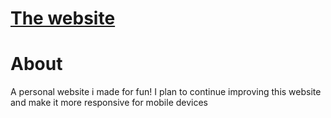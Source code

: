 <h1><a href="https://sp7n0.github.io/Company.github.io/" target="_blank">The website</a></h1>

<h1>About</h1>
A personal website i made for fun! I plan to continue improving this website and make it more responsive for mobile devices
